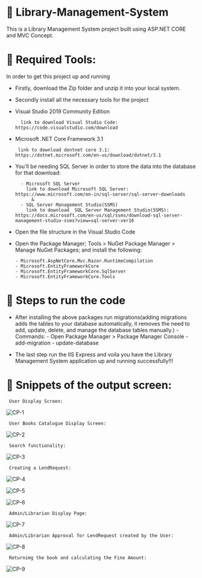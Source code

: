 # 📖 Library-Management-System


This is a Library Management System project built using ASP.NET CORE and MVC Concept. 


# 📝 Required Tools:

In order to get this project up and running 
- Firstly, download the Zip folder and unzip it into your local system.
- Secondly install all the necessary tools for the project

- Visual Studio 2019 Community Edition 

        link to download Visual Studio Code: https://code.visualstudio.com/download

- Microsoft .NET Core Framework 3.1 

       link to download dontnet core 3.1: https://dotnet.microsoft.com/en-us/download/dotnet/3.1

- You'll be needing SQL Server in order to store the data into the database for that download:
        
        - Microsoft SQL Server 
          link to download Microsoft SQL Server: https://www.microsoft.com/en-in/sql-server/sql-server-downloads
            &
        - SQL Server Management Studio(SSMS)
          link to download  SQL Server Management Studio(SSMS): https://docs.microsoft.com/en-us/sql/ssms/download-sql-server-management-studio-ssms?view=sql-server-ver16

- Open the file structure in the Visual Studio Code
- Open the Package Manager; Tools > NuGet Package Manager >  Manage NuGet Packages; and install the following:

      - Microsoft.AspNetCore.Mvc.Razor.RuntimeCompilation
      - Microsoft.EntityFrameworkCore
      - Microsoft.EntityFrameworkCore.SqlServer
      - Microsoft.EntityFrameworkCore.Tools

      

# 🚀 Steps to run the code

- After installing the above packages run migrations(adding migrations adds the tables to your database automatically, it removes the need to add, update, delete, and manage the database tables manually.)
       - Commands: 
            - Open Package Manager > Package Manager Console 
            - add-migration
            - update-database

- The last step run the IIS Express and voila you have the Library Management System application up and running successfully!!!
              


# 📸 Snippets of the output screen:

        
     User Display Screen:
      
![CP-1](https://user-images.githubusercontent.com/65856784/176759103-53727cf8-8528-4c70-b72e-f148fca4956c.png)

     User Books Catalogue Display Screen:
     
![CP-2](https://user-images.githubusercontent.com/65856784/176759109-5474247c-8ea0-48a6-bcb3-ff11eedcc54a.png)

     Search functionality:
     
![CP-3](https://user-images.githubusercontent.com/65856784/176759111-4db2e773-8669-4014-83cf-f72590cd5304.png)

     Creating a LendRequest:
     
![CP-4](https://user-images.githubusercontent.com/65856784/176759115-ff260ab9-e7aa-4a21-8450-f80cf5ace99c.png)

     
![CP-5](https://user-images.githubusercontent.com/65856784/176759119-a365cd84-1d1d-4fb0-a2ed-28a86ad0967a.png)


![CP-6](https://user-images.githubusercontent.com/65856784/176759124-84df344f-36a4-4185-9851-117a3bcc3866.png)

     Admin/Librarian Display Page: 
        
![CP-7](https://user-images.githubusercontent.com/65856784/176759126-78b73488-ceae-4f5b-b63b-eff40ec8417e.png)

     Admin/Librarian Approval for LendRequest created by the User:
     
![CP-8](https://user-images.githubusercontent.com/65856784/176759128-92df2095-105c-4627-927e-6943dcb0d3d0.png)

     Returnimg the book and calculating the Fine Amount:
     
![CP-9](https://user-images.githubusercontent.com/65856784/176759132-0242c8b6-2093-4832-8c7d-9af7deed164f.png)
